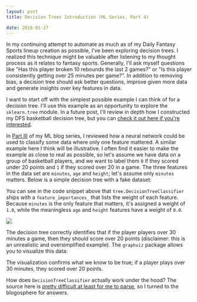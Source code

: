 ```yaml
---
layout: post
title: Decision Trees Introduction (ML Series, Part 4)

date: 2018-01-27
---
```


In my continuing attempt to automate as much as of my Daily Fantasy Sports lineup creation as possible, I've been exploring decision trees. I realized this technique might be valuable after listening to my thought process as it relates to fantasy sports. Generally, I'll ask myself questions like "Has this player broken 10 rebounds the last 2 games?" or "Is this player consistently getting over 25 minutes per game?". In addition to removing bias, a decision tree should ask better questions, improve given more data and generate insights over key features in data.

I want to start off with the simplest possible example I can think of for a decision tree. I'll use this example as an opportunity to explore the `sklearn.tree` module. In a future post, I'll review in depth how I constructed my DFS basketball decision tree, but you can [check it out here if you're interested](https://github.com/BenBrostoff/draft-kings-learn/blob/master/recipes/classifier.py).

In [Part III]() of my ML blog series, I reviewed how a neural network could be used to classify some data where only one feature mattered. A similar example here I think will be illustrative. I often find it easier to make the example as close to real as possible, so let's assume we have data on a group of basketball players, and we want to label them `0` if they scored under 20 points and `1` if they scored over 20 in a game. The three features in the data set are `minutes`, `age` and `height`; let's assume only `minutes` matters. Below is a simple decision tree with a fake dataset:

<script src="https://gist.github.com/BenBrostoff/e0269da7acd2d3c98859fe9a98e3ed96.js"></script>

You can see in the code snippet above that `tree.DecisionTreeClassifier` ships with a `feature_importances_` that lists the weight of each feature. Because `minutes` is the only feature that matters, it's assigned a weight of `1.0`, while the meaningless `age` and `height` features have a weight of `0.0`.

![](https://s3.amazonaws.com/ml-blog-series/decision_tree_basic.png)

The decision tree correctly identifies that if the player players over 30 minutes a game, then they should score over 20 points (disclaimer: this is an unrealistic and oversimplified example). The `graphviz` package allows you to visualize this data:

The visualization confirms what we know to be true; if a player plays over 30 minutes, they scored over 20 points.

How does `DecisionTreeClassifier` actually work under the hood? The source here is [pretty difficult at least for me to parse](https://github.com/scikit-learn/scikit-learn/blob/master/sklearn/tree/tree.py#L75), so I turned to the blogosphere for answers.
